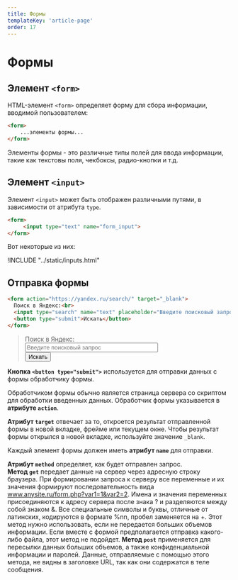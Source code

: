 ```yaml
---
title: Формы
templateKey: 'article-page'
order: 17
---
```


# Формы

## Элемент `<form>`

HTML-элемент `<form>` определяет форму для сбора информации, вводимой пользователем:

```html
<form>
    ...элементы формы...
</form>
```

Элементы формы - это различные типы полей для ввода информации, такие как текстовы поля, чекбоксы, радио-кнопки и т.д.

## Элемент `<input>`

Элемент `<input>` может быть отображен различными путями, в зависимости от атрибута `type`.

```html
<form>
     <input type="text" name="form_input">
</form>
```

Вот некоторые из них:

!INCLUDE "../static/inputs.html"

## Отправка формы

```html
<form action="https://yandex.ru/search/" target="_blank">
  Поиск в Яндекс:<br>
  <input type="search" name="text" placeholder="Введите поисковый запрос"><br>
  <button type="submit">Искать</button>
</form>
```

> <form action="https://yandex.ru/search/" target="_blank">
>  Поиск в Яндекс:<br>
>  <input style="width: 300px" type="search" name="text" placeholder="Введите поисковый запрос"><br>
>  <button type="submit">Искать</button>
> </form>

**Кнопка `<button type="submit">`** используется для отправки данных с формы обработчику формы.

Обработчиком формы обычно является страница сервера со скриптом для обработки введенных данных. Обработчик формы указывается в **атрибуте `action`**.

**Атрибут `target`** отвечает за то, откроется результат отправленной формы в новой вкладке, фрейме или текущем окне. Чтобы результат формы открылся в новой вкладке, используйте значение `_blank`.

Каждый элемент формы должен иметь **атрибут `name`** для отправки.

**Атрибут `method`** определяет, как будет отправлен запрос. <br/>
**Метод `get`** передает данные на сервер через адресную строку браузера. При формировании запроса к серверу все переменные и их значения формируют последовательность вида www.anysite.ru/form.php?var1=1&var2=2. Имена и значения переменных присоединяются к адресу сервера после знака ? и разделяются между собой знаком &. Все специальные символы и буквы, отличные от латинских, кодируются в формате %nn, пробел заменяется на +. Этот метод нужно использовать, если не передается больших объемов информации. Если вместе с формой предполагается отправка какого-либо файла, этот метод не подойдет. 
**Метод `post`** применяется для пересылки данных больших объемов, а также конфиденциальной информации и паролей. Данные, отправляемые с помощью этого метода, не видны в заголовке URL, так как они содержатся в теле сообщения.